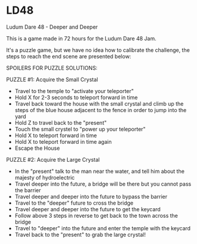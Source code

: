 # LD48
Ludum Dare 48 - Deeper and Deeper

This is a game made in 72 hours for the Ludum Dare 48 Jam.

It's a puzzle game, but we have no idea how to calibrate the challenge, the steps to reach the end scene are presented below:


SPOILERS FOR PUZZLE SOLUTIONS:


PUZZLE #1: Acquire the Small Crystal
- Travel to the temple to "activate your teleporter"
- Hold X for 2-3 seconds to teleport forward in time
- Travel back toward the house with the small crystal and climb up the steps of the blue house adjacent to the fence in order to jump into the yard
- Hold Z to travel back to the "present"
- Touch the small crystel to "power up your teleporter"
- Hold X to teleport forward in time
- Hold X to teleport forward in time again
- Escape the House









PUZZLE #2: Acquire the Large Crystal
 - In the "present" talk to the man near the water, and tell him about the majesty of hydroelectric
 - Travel deeper into the future, a bridge will be there but you cannot pass the barrier
 - Travel deeper and deeper into the future to bypass the barrier
 - Travel to the "deeper" future to cross the bridge
 - Travel deeper and deeper into the future to get the keycard
 - Follow above 3 steps in reverse to get back to the town across the bridge
 - Travel to "deeper" into the future and enter the temple with the keycard
 - Travel back to the "present" to grab the large crystal!
